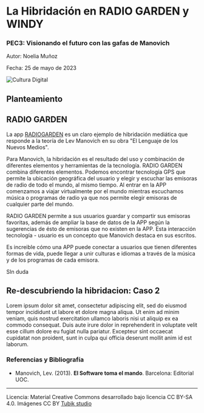# La Hibridación en RADIO GARDEN y WINDY

### PEC3: Visionando el futuro con las gafas de Manovich  


Autor: Noelia Muñoz


Fecha: 25 de mayo de 2023

![Cultura Digital](https://miro.medium.com/max/1400/0*9PyyNvrO2PcD3KuU.png) 



## Planteamiento



## RADIO GARDEN

La app [RADIOGARDEN](https://radiogarden.com/) es un claro ejemplo de hibridación mediática que responde a la teoría de Lev Manovich en su obra "El Lenguaje de los Nuevos Medios". 

Para Manovich, la hibridación es el resultado del uso y combinación de diferentes elementos y herramientas de la tecnología. RADIO GARDEN combina diferentes elementos. Podemos encontrar tecnología GPS que permite la ubicación geográfica del usuario y elegir y escuchar las emisoras de radio de todo el mundo, al mismo tiempo. Al entrar en la APP comenzamos a viajar virtualmente por el mundo mientras escuchamos música o programas de radio ya que nos permite elegir emisoras de cualquier parte del mundo.

RADIO GARDEN permite a sus usuarios guardar y compartir sus emisoras favoritas, además de ampliar la base de datos de la APP según la sugerencias de ésto de emisoras que no existen en la APP. Esta interacción tecnología - usuario es un concepto que Manovich destaca en sus escritos.

Es increible cómo una APP puede conectar a usuarios que tienen diferentes formas de vida, puede llegar a unir culturas e idiomas a través de la música y de los programas de cada emisora. 

SIn duda 


## Re-descubriendo la hibridacion: Caso 2

Lorem ipsum dolor sit amet, consectetur adipiscing elit, sed do eiusmod tempor incididunt ut labore et dolore magna aliqua. Ut enim ad minim veniam, quis nostrud exercitation ullamco laboris nisi ut aliquip ex ea commodo consequat. Duis aute irure dolor in reprehenderit in voluptate velit esse cillum dolore eu fugiat nulla pariatur. Excepteur sint occaecat cupidatat non proident, sunt in culpa qui officia deserunt mollit anim id est laborum.


### Referencias y Bibliografía

* Manovich, Lev. (2013). **El Software toma el mando**. Barcelona: Editorial UOC. 


----

Licencia: Material Creative Commons desarrollado bajo licencia CC BY-SA 4.0. Imágenes CC BY [Tubik studio](https://blog.tubikstudio.com/how-to-create-original-flat-illustrations-designers-tips/) 
